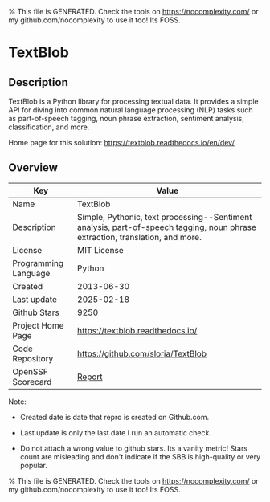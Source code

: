 
% This file is GENERATED. Check the tools on https://nocomplexity.com/ or my github.com/nocomplexity to use it too! Its FOSS. 

# TextBlob

## Description 

TextBlob is a Python library for processing textual data. It provides a simple API for diving into common natural language processing (NLP) tasks such as part-of-speech tagging, noun phrase extraction, sentiment analysis, classification, and more.

Home page for this solution: https://textblob.readthedocs.io/en/dev/ 

## Overview 

| Key | Value |
| --- | --- |
| Name | TextBlob |
| Description | Simple, Pythonic, text processing--Sentiment analysis, part-of-speech tagging, noun phrase extraction, translation, and more. |
| License | MIT License |
| Programming Language | Python |
| Created | 2013-06-30 |
| Last update | 2025-02-18 |
| Github Stars | 9250 |
| Project Home Page | https://textblob.readthedocs.io/ |
| Code Repository | https://github.com/sloria/TextBlob |
| OpenSSF Scorecard | [Report](https://securityscorecards.dev/viewer/?uri=github.com/sloria/TextBlob) |

Note:
 - Created date is date that repro is created on Github.com. 

- Last update is only the last date I run an automatic check. 

- Do not attach a wrong value to github stars. Its a vanity metric! Stars count are misleading and 
don't indicate if the SBB is high-quality or very popular.

% This file is GENERATED. Check the tools on https://nocomplexity.com/ or my github.com/nocomplexity to use it too! Its FOSS. 

